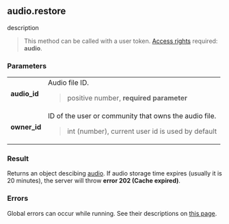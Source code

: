 ## audio.restore

description

> This method can be called with a user token. [Access rights](https://vk.com/dev/permissions) required: **audio**.

### Parameters

<table>
  <tr>
    <td>
      <b>audio_id</b>
    </td>
    <td>
      Audio file ID.
      <blockquote>
        positive number, <b>required parameter</b>
      </blockquote>
    </td>
  </tr>
  <tr>
    <td>
      <b>owner_id</b>
    </td>
    <td>
      ID of the user or community that owns the audio file.
      <blockquote>
        int (number), current user id is used by default
      </blockquote>
    </td>
  </tr>
</table>

### Result

Returns an object descibing [audio](https://vk.com/dev/objects/audio). If audio storage time expires (usually it is 20 minutes), the server will throw **error 202 (Cache expired)**.

### Errors

Global errors can occur while running. See their descriptions on [this page](https://vk.com/dev/errors).